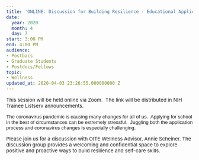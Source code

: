 ```yaml
---
title: 'ONLINE: Discussion for Building Resilience - Educational Applications'
date:
  year: 2020
  month: 4
  day: 7
start: 3:00 PM
end: 4:00 PM
audience:
- Postbacs
- Graduate Students
- Postdocs/Fellows
topic:
- Wellness
updated_at: 2020-04-03 23:26:55.000000000 Z
---
```

<span style="font-size: 10pt;">This session will be held online via
Zoom.  The link will be distributed in NIH Trainee Listserv
announcements.</span>

<span style="font-family: arial, helvetica, sans-serif; font-size:
10pt;">The coronavirus pandemic is causing many changes for all of us. 
Applying for school in the best of circumstances can be extremely
stressful.  Juggling both the application process and coronavirus
changes is especially challenging.  </span>

<span style="font-size: 10pt;">Please join us for a discussion with OITE
Wellness Advisor, Annie Scheiner. The discussion group provides a
welcoming and confidential space to explore positive and proactive ways
to build resilience and self-care skills.</span>
